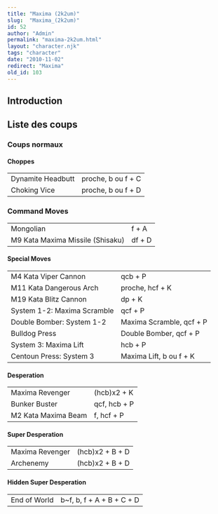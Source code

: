 ```yaml
---
title: "Maxima (2k2um)"
slug:  "Maxima_(2k2um)"
id: 52
author: "Admin"
permalink: "maxima-2k2um.html"
layout: "character.njk"
tags: "character"
date: "2010-11-02"
redirect: "Maxima"
old_id: 103
---
```


## Introduction

## Liste des coups

### Coups normaux

#### Choppes

|                   |                    |
|-------------------|--------------------|
| Dynamite Headbutt | proche, b ou f + C |
| Choking Vice      | proche, b ou f + D |

### Command Moves

|                                  |        |
|----------------------------------|--------|
| Mongolian                        | f + A  |
| M9 Kata Maxima Missile (Shisaku) | df + D |

#### Special Moves

|                             |                          |
|-----------------------------|--------------------------|
| M4 Kata Viper Cannon        | qcb + P                  |
| M11 Kata Dangerous Arch     | proche, hcf + K          |
| M19 Kata Blitz Cannon       | dp + K                   |
| System 1-2: Maxima Scramble | qcf + P                  |
| Double Bomber: System 1-2   | Maxima Scramble, qcf + P |
| Bulldog Press               | Double Bomber, qcf + P   |
| System 3: Maxima Lift       | hcb + P                  |
| Centoun Press: System 3     | Maxima Lift, b ou f + K  |

#### Desperation

|                     |              |
|---------------------|--------------|
| Maxima Revenger     | (hcb)x2 + K  |
| Bunker Buster       | qcf, hcb + P |
| M2 Kata Maxima Beam | f, hcf + P   |

#### Super Desperation

|                 |                 |
|-----------------|-----------------|
| Maxima Revenger | (hcb)x2 + B + D |
| Archenemy       | (hcb)x2 + B + D |

#### Hidden Super Desperation

|              |                            |
|--------------|----------------------------|
| End of World | b\~f, b, f + A + B + C + D |
